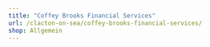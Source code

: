 ```yaml
---
title: "Coffey Brooks Financial Services"
url: /clacton-on-sea/coffey-brooks-financial-services/
shop: Allgemein
---
```

